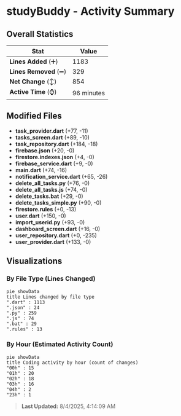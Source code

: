 # studyBuddy - Activity Summary 

## Overall Statistics

| Stat                   | Value                                                             |
| ---------------------- | ----------------------------------------------------------------- |
| **Lines Added** (➕)   | 1183                                          |
| **Lines Removed** (➖) | 329                                        |
| **Net Change** (↕)    | 854                |
| **Active Time** (⌚)   | 96 minutes |


## Modified Files
- **task_provider.dart** (+77, -11)
- **tasks_screen.dart** (+89, -10)
- **task_repository.dart** (+184, -18)
- **firebase.json** (+20, -0)
- **firestore.indexes.json** (+4, -0)
- **firebase_service.dart** (+9, -0)
- **main.dart** (+74, -16)
- **notification_service.dart** (+65, -26)
- **delete_all_tasks.py** (+76, -0)
- **delete_all_tasks.js** (+74, -0)
- **delete_tasks.bat** (+29, -0)
- **delete_tasks_simple.py** (+90, -0)
- **firestore.rules** (+0, -13)
- **user.dart** (+150, -0)
- **import_userid.py** (+93, -0)
- **dashboard_screen.dart** (+16, -0)
- **user_repository.dart** (+0, -235)
- **user_provider.dart** (+133, -0)

## Visualizations

### By File Type (Lines Changed)

```mermaid
pie showData
title Lines changed by file type
".dart" : 1113
".json" : 24
".py" : 259
".js" : 74
".bat" : 29
".rules" : 13
```

### By Hour (Estimated Activity Count)

```mermaid
pie showData
title Coding activity by hour (count of changes)
"00h" : 15
"01h" : 20
"02h" : 18
"03h" : 16
"04h" : 2
"23h" : 1
```


> **Last Updated:** 8/4/2025, 4:14:09 AM